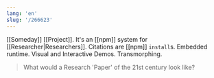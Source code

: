 ```yaml
---
lang: 'en'
slug: '/266623'
---
```


[[Someday]] [[Project]]. It's an [[npm]] system for [[Researcher|Researchers]]. Citations are [[npm]] `install`s. Embedded runtime. Visual and Interactive Demos. Transmorphing.

> What would a Research 'Paper' of the 21st century look like?
